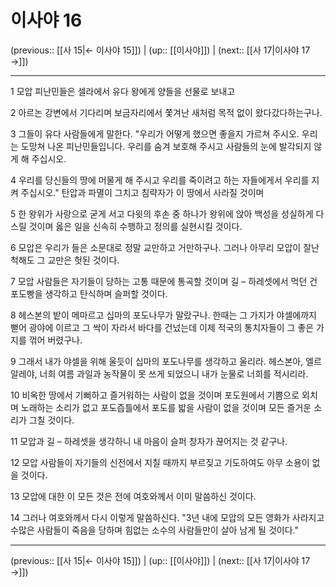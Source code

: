 # 이사야 16

(previous:: [[사 15|← 이사야 15]]) | (up:: [[이사야]]) | (next:: [[사 17|이사야 17 →]])

***




1 
모압 피난민들은 셀라에서 유다 왕에게 양들을 선물로 보내고 



2 
아르논 강변에서 기다리며 보금자리에서 쫓겨난 새처럼 목적 없이 왔다갔다하는구나. 



3 
그들이 유다 사람들에게 말한다. "우리가 어떻게 했으면 좋을지 가르쳐 주시오. 우리는 도망쳐 나온 피난민들입니다. 우리를 숨겨 보호해 주시고 사람들의 눈에 발각되지 않게 해 주십시오. 



4 
우리를 당신들의 땅에 머물게 해 주시고 우리를 죽이려고 하는 자들에게서 우리를 지켜 주십시오." 탄압과 파멸이 그치고 침략자가 이 땅에서 사라질 것이며 



5 
한 왕위가 사랑으로 굳게 서고 다윗의 후손 중 하나가 왕위에 앉아 백성을 성실하게 다스릴 것이며 옳은 일을 신속히 수행하고 정의를 실현시킬 것이다. 



6 
모압은 우리가 들은 소문대로 정말 교만하고 거만하구나. 그러나 아무리 모압이 잘난 척해도 그 교만은 헛된 것이다. 



7 
모압 사람들은 자기들이 당하는 고통 때문에 통곡할 것이며 길 – 하레셋에서 먹던 건포도빵을 생각하고 탄식하며 슬퍼할 것이다. 



8 
헤스본의 밭이 메마르고 십마의 포도나무가 말랐구나. 한때는 그 가지가 야셀에까지 뻗어 광야에 이르고 그 싹이 자라서 바다를 건넜는데 이제 적국의 통치자들이 그 좋은 가지를 꺾어 버렸구나. 



9 
그래서 내가 야셀을 위해 울듯이 십마의 포도나무를 생각하고 울리라. 헤스본아, 엘르알레야, 너희 여름 과일과 농작물이 못 쓰게 되었으니 내가 눈물로 너희를 적시리라. 



10 
비옥한 땅에서 기뻐하고 즐거워하는 사람이 없을 것이며 포도원에서 기쁨으로 외치며 노래하는 소리가 없고 포도즙틀에서 포도를 밟을 사람이 없을 것이며 모든 즐거운 소리가 그칠 것이다. 



11 
모압과 길 – 하레셋을 생각하니 내 마음이 슬퍼 창자가 끊어지는 것 같구나. 



12 
모압 사람들이 자기들의 신전에서 지칠 때까지 부르짖고 기도하여도 아무 소용이 없을 것이다. 



13 
모압에 대한 이 모든 것은 전에 여호와께서 이미 말씀하신 것이다. 



14 
그러나 여호와께서 다시 이렇게 말씀하신다. "3년 내에 모압의 모든 영화가 사라지고 수많은 사람들이 죽음을 당하며 힘없는 소수의 사람들만이 살아 남게 될 것이다."

***

(previous:: [[사 15|← 이사야 15]]) | (up:: [[이사야]]) | (next:: [[사 17|이사야 17 →]])
